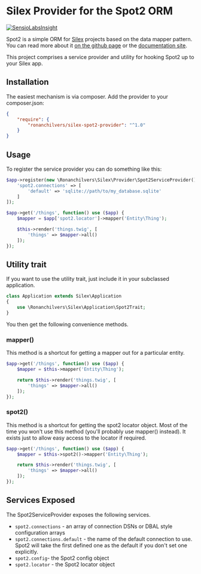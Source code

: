 # Silex Provider for the Spot2 ORM

[![SensioLabsInsight](https://insight.sensiolabs.com/projects/c05785aa-3f31-41a3-8d08-399691e0d407/mini.png)](https://insight.sensiolabs.com/projects/c05785aa-3f31-41a3-8d08-399691e0d407)

Spot2 is a simple ORM for [Silex](http://silex.sensiolabs.org/) projects based on the data mapper pattern. You can read more about it [on the github page](https://github.com/vlucas/spot2) or the [documentation site](http://phpdatamapper.com/).

This project comprises a service provider and utility for hooking Spot2 up to your Silex app.

## Installation

The easiest mechanism is via composer. Add the provider to your composer.json:

```json
{
    "require": {
        "ronanchilvers/silex-spot2-provider": "^1.0"
    }
}
```

## Usage

To register the service provider you can do something like this:

```php
$app->register(new \Ronanchilvers\Silex\Provider\Spot2ServiceProvider(), [
    'spot2.connections' => [
        'default' => 'sqlite://path/to/my_database.sqlite'
    ]
]);

$app->get('/things', function() use ($app) {
    $mapper = $app['spot2.locator']->mapper('Entity\Thing');

    $this->render('things.twig', [
        'things' => $mapper->all()
    ]);
});
```

## Utility trait
If you want to use the utility trait, just include it in your subclassed application.

```php
class Application extends Silex\Application
{
    use \Ronanchilvers\Silex\Application\Spot2Trait;
}
```

You then get the following convenience methods.

### mapper()
This method is a shortcut for getting a mapper out for a particular entity.

```php
$app->get('/things', function() use ($app) {
    $mapper = $this->mapper('Entity\Thing');

    return $this->render('things.twig', [
        'things' => $mapper->all()
    ]);
});
```
### spot2()
This method is a shortcut for getting the spot2 locator object. Most of the time you won't use this method (you'll probably use mapper() instead). It exists just to allow easy access to the locator if required.

```php
$app->get('/things', function() use ($app) {
    $mapper = $this->spot2()->mapper('Entity\Thing');

    return $this->render('things.twig', [
        'things' => $mapper->all()
    ]);
});
```

## Services Exposed
The Spot2ServiceProvider exposes the following services.

- `spot2.connections` - an array of connection DSNs or DBAL style configuration arrays
- `spot2.connections.default` - the name of the default connection to use. Spot2 will take the first defined one as the default if you don't set one explicitly.
- `spot2.config`- the Spot2 config object
- `spot2.locator` - the Spot2 locator object
